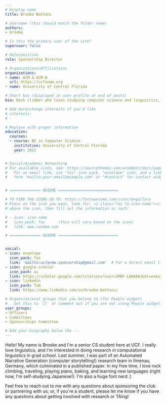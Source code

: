```yaml
---
# Display name
title: Brooke Bottoni

# Username (this should match the folder name)
authors:
- brooke

# Is this the primary user of the site?
superuser: false

# Role/position
role: Sponsorship Director

# Organizations/Affiliations
organizations:
- name: ACM & ACM-W
  url: https://ucfacmw.org
- name: University of Central Florida

# Short bio (displayed in user profile at end of posts)
bio: Rock climber who loves studying computer science and linguistics, and sometimes both at the same time.

# Add more/change interests if you'd like
# interests:
# - 

# Replace with proper information
education:
  courses:
  - course: BS in Computer Science
    institution: University of Central Florida
    year: 2021


# Social/Academic Networking
# For available icons, see: https://sourcethemes.com/academic/docs/page-builder/#icons
#   For an email link, use "fas" icon pack, "envelope" icon, and a link in the
#   form "mailto:your-email@example.com" or "#contact" for contact widget.


# ============== README ===========================

# TO FIND THE ICONS GO TO: https://fontawesome.com/icons?d=gallery
# Press on the icon you want, look for: <i class="fas fa-icon-name"></i> 
# above the icon, then fill out the information as such:

# - icon: icon-name
#   icon_pack: fas      (this will vary based on the icon)
#   link: www.random.com

# ============== README ===========================


social:
- icon: envelope
  icon_pack: fas
  link: 'mailto:ucfacmw.sponsorship@gmail.com'  # For a direct email link, use "mailto:test@example.org".
- icon: google-scholar
  icon_pack: ai
  link: https://scholar.google.com/citations?user=5M0F-L0AAAAJ&hl=en&oi=ao
- icon: linkedin
  icon_pack: fab
  link: https://www.linkedin.com/in/brooke-bottoni/

# Organizational groups that you belong to (for People widget)
#   Set this to `[]` or comment out if you are not using People widget.
user_groups:
- Officers
- Committees
- Sponsorships Committee

# Add your biography below the ---
---
```

Hello! My name is Brooke and I'm a senior CS student here at UCF. I really love linguistics, and I'm interested in doing research in computational linguistics in grad school. Last summer, I was part of an Automated Narrative Generation (computer storytelling!) research team in Ilmenau, Germany, which culminated in a published paper. In my free time, I love rock climbing, traveling, playing piano, baking, and learning new languages (right now, I'm self-studying Japanese!). I'm also a huge font nerd :)

Feel free to reach out to me with any questions about sponsoring the club or partnering with us; or, if you're a student, please let me know if you have any questions about getting involved with research or TAing!

